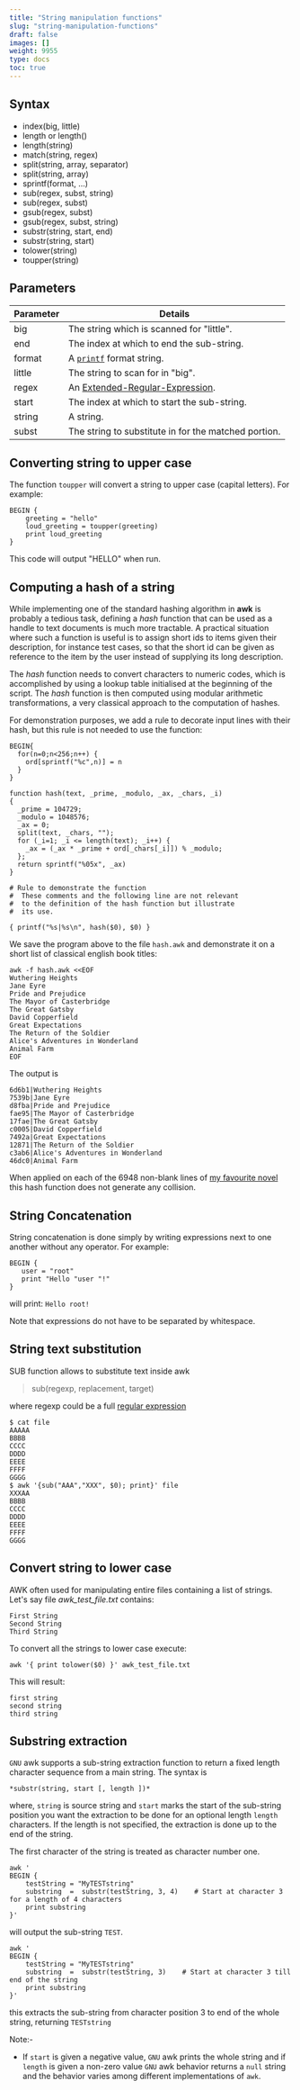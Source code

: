 ```yaml
---
title: "String manipulation functions"
slug: "string-manipulation-functions"
draft: false
images: []
weight: 9955
type: docs
toc: true
---
```


## Syntax
- index(big, little)
- length or length()
- length(string)
- match(string, regex)
- split(string, array, separator)
- split(string, array)
- sprintf(format, ...)
- sub(regex, subst, string)
- sub(regex, subst)
- gsub(regex, subst)
- gsub(regex, subst, string)
- substr(string, start, end)
- substr(string, start)
- tolower(string)
- toupper(string)

## Parameters
| Parameter | Details                                              |
| --------- | ---------------------------------------------------- |
| big       | The string which is scanned for "little".            |
| end       | The index at which to end the sub-string.            |
| format    | A [`printf`][sodoc-c-printf] format string.          |
| little    | The string to scan for in "big".                     |
| regex     | An [Extended-Regular-Expression][sodoc-awk-regex].   |
| start     | The index at which to start the sub-string.          |
| string    | A string.                                            |
| subst     | The string to substitute in for the matched portion. |

[sodoc-awk-regex]: https://www.wikiod.com/awk/patterns
[sodoc-c-printf]: https://www.wikiod.com/c/formatted-inputoutput

## Converting string to upper case
The function `toupper` will convert a string to upper case (capital letters). For example:

    BEGIN {
        greeting = "hello"
        loud_greeting = toupper(greeting)
        print loud_greeting
    }

This code will output "HELLO" when run.

## Computing a hash of a string
While implementing one of the standard hashing algorithm in **awk** is probably a tedious task, defining a *hash* function that can be used as a handle to text documents is much more tractable.  A practical situation where such a function is useful is to assign short ids to items given their description, for instance test cases, so that the short id can be given as reference to the item by the user instead of supplying its long description.

The *hash* function needs to convert characters to numeric codes, which is accomplished by using a lookup table initialised at the beginning of the script. The *hash* function is then computed using modular arithmetic transformations, a very classical approach to the computation of hashes.

For demonstration purposes, we add a rule to decorate input lines with their hash, but this rule is not needed to use the function:

    BEGIN{
      for(n=0;n<256;n++) {
        ord[sprintf("%c",n)] = n
      }
    }
    
    function hash(text, _prime, _modulo, _ax, _chars, _i)
    {
      _prime = 104729;
      _modulo = 1048576;
      _ax = 0;
      split(text, _chars, "");
      for (_i=1; _i <= length(text); _i++) {
        _ax = (_ax * _prime + ord[_chars[_i]]) % _modulo;
      };
      return sprintf("%05x", _ax)
    }

    # Rule to demonstrate the function
    #  These comments and the following line are not relevant
    #  to the definition of the hash function but illustrate
    #  its use.

    { printf("%s|%s\n", hash($0), $0) }

We save the program above to the file `hash.awk` and demonstrate it on a short list of classical english book titles:

    awk -f hash.awk <<EOF
    Wuthering Heights
    Jane Eyre
    Pride and Prejudice
    The Mayor of Casterbridge
    The Great Gatsby
    David Copperfield
    Great Expectations
    The Return of the Soldier
    Alice's Adventures in Wonderland
    Animal Farm
    EOF

The output is

    6d6b1|Wuthering Heights
    7539b|Jane Eyre
    d8fba|Pride and Prejudice
    fae95|The Mayor of Casterbridge
    17fae|The Great Gatsby
    c0005|David Copperfield
    7492a|Great Expectations
    12871|The Return of the Soldier
    c3ab6|Alice's Adventures in Wonderland
    46dc0|Animal Farm

When applied on each of the 6948 non-blank lines of [my favourite novel](http://www.gutenberg.org/cache/epub/32596/pg32596.txt) this hash function does not generate any collision.


## String Concatenation
String concatenation is done simply by writing expressions next to one another without any operator. For example:

    BEGIN {
       user = "root"
       print "Hello "user "!"
    }

will print: `Hello root!`

Note that expressions do not have to be separated by whitespace.


## String text substitution
SUB function allows to substitute text inside awk

> sub(regexp, replacement, target)

where regexp could be a full [regular expression][1]



    $ cat file
    AAAAA
    BBBB
    CCCC
    DDDD
    EEEE
    FFFF
    GGGG
    $ awk '{sub("AAA","XXX", $0); print}' file
    XXXAA
    BBBB
    CCCC
    DDDD
    EEEE
    FFFF
    GGGG


  [1]: http://www.regular-expressions.info/

## Convert string to lower case
AWK often used for manipulating entire files containing a list of strings. Let's say file  *awk_test_file.txt* contains:

    First String
    Second String
    Third String

To convert all the strings to lower case execute:

    awk '{ print tolower($0) }' awk_test_file.txt

This will result:

    first string
    second string
    third string
    

## Substring extraction
`GNU` awk supports a sub-string extraction function to return a fixed length character sequence from a main string. The syntax is

    *substr(string, start [, length ])* 

where, `string` is source string and `start` marks the start of the sub-string position you want the extraction to be done for an optional length `length` characters. If the length is not specified, the extraction is done up to the end of the string.

The first character of the string is treated as character number one.

    awk '
    BEGIN {
        testString = "MyTESTstring"
        substring  =  substr(testString, 3, 4)    # Start at character 3 for a length of 4 characters
        print substring
    }'
     
will output the sub-string `TEST`.

    awk '
    BEGIN {
        testString = "MyTESTstring"
        substring  =  substr(testString, 3)    # Start at character 3 till end of the string
        print substring
    }'

this extracts the sub-string from character position 3 to end of the whole string, returning `TESTstring`

Note:-

 - If `start` is given a negative value, `GNU` awk prints the whole string and if `length` is given a non-zero value `GNU` awk behavior returns a `null` string and the behavior varies among different implementations of `awk`.  

